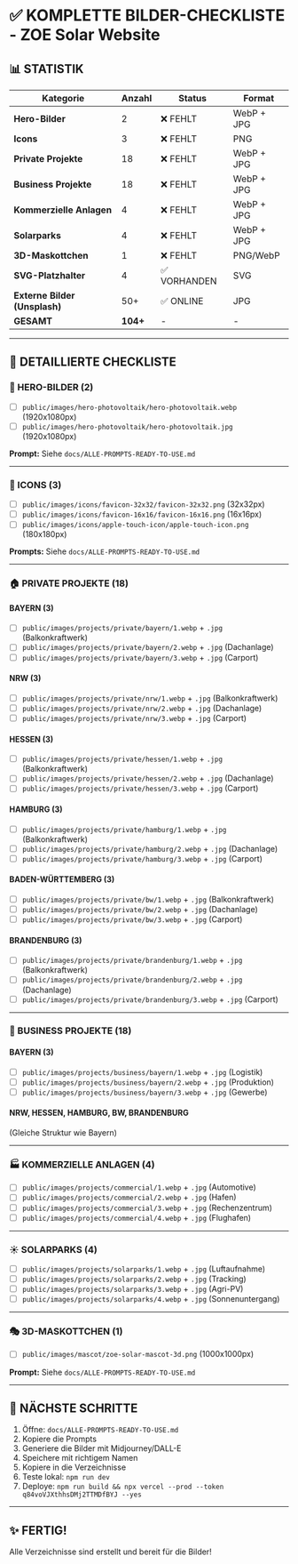# ✅ KOMPLETTE BILDER-CHECKLISTE - ZOE Solar Website

## 📊 STATISTIK

| Kategorie | Anzahl | Status | Format |
|-----------|--------|--------|--------|
| **Hero-Bilder** | 2 | ❌ FEHLT | WebP + JPG |
| **Icons** | 3 | ❌ FEHLT | PNG |
| **Private Projekte** | 18 | ❌ FEHLT | WebP + JPG |
| **Business Projekte** | 18 | ❌ FEHLT | WebP + JPG |
| **Kommerzielle Anlagen** | 4 | ❌ FEHLT | WebP + JPG |
| **Solarparks** | 4 | ❌ FEHLT | WebP + JPG |
| **3D-Maskottchen** | 1 | ❌ FEHLT | PNG/WebP |
| **SVG-Platzhalter** | 4 | ✅ VORHANDEN | SVG |
| **Externe Bilder (Unsplash)** | 50+ | ✅ ONLINE | JPG |
| **GESAMT** | **104+** | - | - |

---

## 🎯 DETAILLIERTE CHECKLISTE

### 🎯 HERO-BILDER (2)

- [ ] `public/images/hero-photovoltaik/hero-photovoltaik.webp` (1920x1080px)
- [ ] `public/images/hero-photovoltaik/hero-photovoltaik.jpg` (1920x1080px)

**Prompt:** Siehe `docs/ALLE-PROMPTS-READY-TO-USE.md`

---

### 🎨 ICONS (3)

- [ ] `public/images/icons/favicon-32x32/favicon-32x32.png` (32x32px)
- [ ] `public/images/icons/favicon-16x16/favicon-16x16.png` (16x16px)
- [ ] `public/images/icons/apple-touch-icon/apple-touch-icon.png` (180x180px)

**Prompts:** Siehe `docs/ALLE-PROMPTS-READY-TO-USE.md`

---

### 🏠 PRIVATE PROJEKTE (18)

#### BAYERN (3)
- [ ] `public/images/projects/private/bayern/1.webp` + `.jpg` (Balkonkraftwerk)
- [ ] `public/images/projects/private/bayern/2.webp` + `.jpg` (Dachanlage)
- [ ] `public/images/projects/private/bayern/3.webp` + `.jpg` (Carport)

#### NRW (3)
- [ ] `public/images/projects/private/nrw/1.webp` + `.jpg` (Balkonkraftwerk)
- [ ] `public/images/projects/private/nrw/2.webp` + `.jpg` (Dachanlage)
- [ ] `public/images/projects/private/nrw/3.webp` + `.jpg` (Carport)

#### HESSEN (3)
- [ ] `public/images/projects/private/hessen/1.webp` + `.jpg` (Balkonkraftwerk)
- [ ] `public/images/projects/private/hessen/2.webp` + `.jpg` (Dachanlage)
- [ ] `public/images/projects/private/hessen/3.webp` + `.jpg` (Carport)

#### HAMBURG (3)
- [ ] `public/images/projects/private/hamburg/1.webp` + `.jpg` (Balkonkraftwerk)
- [ ] `public/images/projects/private/hamburg/2.webp` + `.jpg` (Dachanlage)
- [ ] `public/images/projects/private/hamburg/3.webp` + `.jpg` (Carport)

#### BADEN-WÜRTTEMBERG (3)
- [ ] `public/images/projects/private/bw/1.webp` + `.jpg` (Balkonkraftwerk)
- [ ] `public/images/projects/private/bw/2.webp` + `.jpg` (Dachanlage)
- [ ] `public/images/projects/private/bw/3.webp` + `.jpg` (Carport)

#### BRANDENBURG (3)
- [ ] `public/images/projects/private/brandenburg/1.webp` + `.jpg` (Balkonkraftwerk)
- [ ] `public/images/projects/private/brandenburg/2.webp` + `.jpg` (Dachanlage)
- [ ] `public/images/projects/private/brandenburg/3.webp` + `.jpg` (Carport)

---

### 🏢 BUSINESS PROJEKTE (18)

#### BAYERN (3)
- [ ] `public/images/projects/business/bayern/1.webp` + `.jpg` (Logistik)
- [ ] `public/images/projects/business/bayern/2.webp` + `.jpg` (Produktion)
- [ ] `public/images/projects/business/bayern/3.webp` + `.jpg` (Gewerbe)

#### NRW, HESSEN, HAMBURG, BW, BRANDENBURG
(Gleiche Struktur wie Bayern)

---

### 🏭 KOMMERZIELLE ANLAGEN (4)

- [ ] `public/images/projects/commercial/1.webp` + `.jpg` (Automotive)
- [ ] `public/images/projects/commercial/2.webp` + `.jpg` (Hafen)
- [ ] `public/images/projects/commercial/3.webp` + `.jpg` (Rechenzentrum)
- [ ] `public/images/projects/commercial/4.webp` + `.jpg` (Flughafen)

---

### ☀️ SOLARPARKS (4)

- [ ] `public/images/projects/solarparks/1.webp` + `.jpg` (Luftaufnahme)
- [ ] `public/images/projects/solarparks/2.webp` + `.jpg` (Tracking)
- [ ] `public/images/projects/solarparks/3.webp` + `.jpg` (Agri-PV)
- [ ] `public/images/projects/solarparks/4.webp` + `.jpg` (Sonnenuntergang)

---

### 🎭 3D-MASKOTTCHEN (1)

- [ ] `public/images/mascot/zoe-solar-mascot-3d.png` (1000x1000px)

**Prompt:** Siehe `docs/ALLE-PROMPTS-READY-TO-USE.md`

---

## 🚀 NÄCHSTE SCHRITTE

1. Öffne: `docs/ALLE-PROMPTS-READY-TO-USE.md`
2. Kopiere die Prompts
3. Generiere die Bilder mit Midjourney/DALL-E
4. Speichere mit richtigem Namen
5. Kopiere in die Verzeichnisse
6. Teste lokal: `npm run dev`
7. Deploye: `npm run build && npx vercel --prod --token q84voVJXthhsDMj2TTMDfBYJ --yes`

---

## ✨ FERTIG!

Alle Verzeichnisse sind erstellt und bereit für die Bilder!

